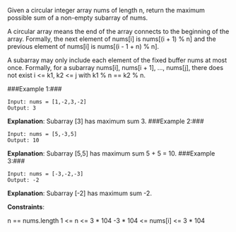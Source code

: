 Given a circular integer array nums of length n, return the maximum possible sum of a non-empty subarray of nums.

A circular array means the end of the array connects to the beginning of the array. Formally, the next element of nums[i] is nums[(i + 1) % n] and the previous element of nums[i] is nums[(i - 1 + n) % n].

A subarray may only include each element of the fixed buffer nums at most once. Formally, for a subarray nums[i], nums[i + 1], ..., nums[j], there does not exist i <= k1, k2 <= j with k1 % n == k2 % n.

 

###Example 1:###
```
Input: nums = [1,-2,3,-2]
Output: 3
```
**Explanation**: Subarray [3] has maximum sum 3.
###Example 2:###
```
Input: nums = [5,-3,5]
Output: 10
```
**Explanation**: Subarray [5,5] has maximum sum 5 + 5 = 10.
###Example 3:###
```
Input: nums = [-3,-2,-3]
Output: -2
```
**Explanation**: Subarray [-2] has maximum sum -2.
 

**Constraints**:

n == nums.length
1 <= n <= 3 * 104
-3 * 104 <= nums[i] <= 3 * 104

